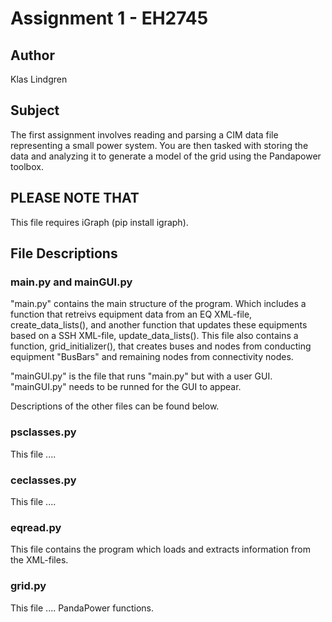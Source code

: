 # Assignment 1 - EH2745

## Author

Klas Lindgren

## Subject

The first assignment involves reading and parsing a CIM data file
representing a small power system. You are then tasked with storing the data
and analyzing it to generate a model of the grid using the Pandapower toolbox.

## PLEASE NOTE THAT

This file requires iGraph (pip install igraph).

## File Descriptions

### main.py and mainGUI.py

"main.py" contains the main structure of the program. Which includes a function
that retreivs equipment data from an EQ XML-file, create_data_lists(), and
another function that updates these equipments based on a SSH XML-file,
update_data_lists(). This file also contains a function, grid_initializer(),
that creates buses and nodes from conducting equipment "BusBars" and remaining
nodes from connectivity nodes.

"mainGUI.py" is the file that runs "main.py" but with a user GUI. "mainGUI.py"
needs to be runned for the GUI to appear.

Descriptions of the other files can be found below.

### psclasses.py

This file ....

### ceclasses.py

This file ....

### eqread.py

This file contains the program which loads and extracts information from the XML-files.

### grid.py

This file .... PandaPower functions.
